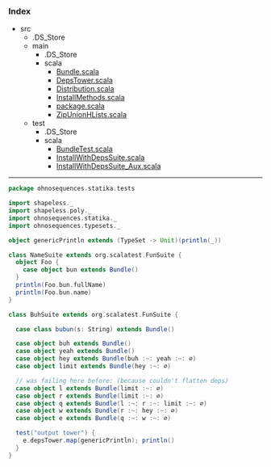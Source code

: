 ### Index

+ src
  + .DS_Store
  + main
    + .DS_Store
    + scala
      + [Bundle.scala](../../main/scala/Bundle.md)
      + [DepsTower.scala](../../main/scala/DepsTower.md)
      + [Distribution.scala](../../main/scala/Distribution.md)
      + [InstallMethods.scala](../../main/scala/InstallMethods.md)
      + [package.scala](../../main/scala/package.md)
      + [ZipUnionHLists.scala](../../main/scala/ZipUnionHLists.md)
  + test
    + .DS_Store
    + scala
      + [BundleTest.scala](BundleTest.md)
      + [InstallWithDepsSuite.scala](InstallWithDepsSuite.md)
      + [InstallWithDepsSuite_Aux.scala](InstallWithDepsSuite_Aux.md)

------


```scala
package ohnosequences.statika.tests

import shapeless._
import shapeless.poly._
import ohnosequences.statika._
import ohnosequences.typesets._

object genericPrintln extends (TypeSet -> Unit)(println(_))

class NameSuite extends org.scalatest.FunSuite { 
  object Foo {
    case object bun extends Bundle()
  }
  println(Foo.bun.fullName)
  println(Foo.bun.name)
}

class BuhSuite extends org.scalatest.FunSuite {

  case class bubun(s: String) extends Bundle()

  case object buh extends Bundle()
  case object yeah extends Bundle()
  case object hey extends Bundle(buh :~: yeah :~: ∅)
  case object limit extends Bundle(hey :~: ∅)

  // was failing here before: (because couldn't flatten deps)
  case object l extends Bundle(limit :~: ∅)
  case object r extends Bundle(limit :~: ∅)
  case object q extends Bundle(l :~: r :~: limit :~: ∅)
  case object w extends Bundle(r :~: hey :~: ∅)
  case object e extends Bundle(q :~: w :~: ∅)

  test("output tower") {
    e.depsTower.map(genericPrintln); println()
  }
}

```

